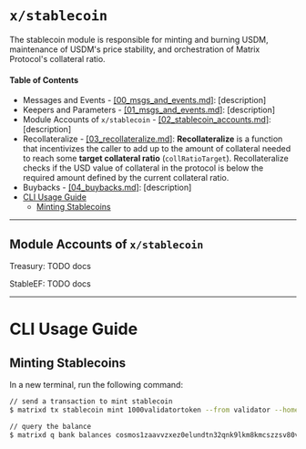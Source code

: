 # `x/stablecoin`        <!-- omit in toc -->


The stablecoin module is responsible for minting and burning USDM, maintenance of USDM's price stability, and orchestration of Matrix Protocol's collateral ratio.

#### Table of Contents
- Messages and Events - [[00_msgs_and_events.md]](00_msgs_and_events.md): [description]
- Keepers and Parameters - [[01_msgs_and_events.md]](01_msgs_and_events.md): [description]
- Module Accounts of `x/stablecoin` - [[02_stablecoin_accounts.md]](02_stablecoin_accounts.md): [description]
- Recollateralize - [[03_recollateralize.md]](03_recollateralize.md): **Recollateralize** is a function that incentivizes the caller to add up to the amount of collateral needed to reach some **target collateral ratio** (`collRatioTarget`). Recollateralize checks if the USD value of collateral in the protocol is below the required amount defined by the current collateral ratio.
- Buybacks - [[04_buybacks.md]](04_buybacks.md): [description]
- [CLI Usage Guide](#cli-usage-guide)
  - [Minting Stablecoins](#minting-stablecoins)

---

## Module Accounts of `x/stablecoin`

Treasury: TODO docs

StableEF: TODO docs

---

# CLI Usage Guide

## Minting Stablecoins

In a new terminal, run the following command:

```sh
// send a transaction to mint stablecoin
$ matrixd tx stablecoin mint 1000validatortoken --from validator --home data/localnet --chain-id localnet

// query the balance
$ matrixd q bank balances cosmos1zaavvzxez0elundtn32qnk9lkm8kmcszzsv80v
